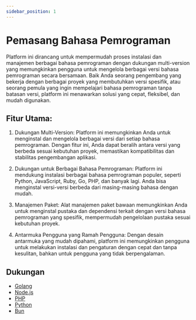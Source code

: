 ```yaml
---
sidebar_position: 1
---
```


# Pemasang Bahasa Pemrograman

Platform ini dirancang untuk mempermudah proses instalasi dan manajemen berbagai bahasa pemrograman dengan dukungan multi-version yang memungkinkan pengguna untuk mengelola berbagai versi bahasa pemrograman secara bersamaan. Baik Anda seorang pengembang yang bekerja dengan berbagai proyek yang membutuhkan versi spesifik, atau seorang pemula yang ingin mempelajari bahasa pemrograman tanpa batasan versi, platform ini menawarkan solusi yang cepat, fleksibel, dan mudah digunakan.

## Fitur Utama:

1. Dukungan Multi-Version: Platform ini memungkinkan Anda untuk menginstal dan mengelola berbagai versi dari setiap bahasa pemrograman. Dengan fitur ini, Anda dapat beralih antara versi yang berbeda sesuai kebutuhan proyek, memastikan kompatibilitas dan stabilitas pengembangan aplikasi.

2. Dukungan untuk Berbagai Bahasa Pemrograman: Platform ini mendukung instalasi berbagai bahasa pemrograman populer, seperti Python, JavaScript, Ruby, Go, PHP, dan banyak lagi. Anda bisa menginstal versi-versi berbeda dari masing-masing bahasa dengan mudah.

3. Manajemen Paket: Alat manajemen paket bawaan memungkinkan Anda untuk menginstal pustaka dan dependensi terkait dengan versi bahasa pemrograman yang spesifik, mempermudah pengelolaan pustaka sesuai kebutuhan proyek.

4. Antarmuka Pengguna yang Ramah Pengguna: Dengan desain antarmuka yang mudah dipahami, platform ini memungkinkan pengguna untuk melakukan instalasi dan pengaturan dengan cepat dan tanpa kesulitan, bahkan untuk pengguna yang tidak berpengalaman.

## Dukungan

- [Golang](/docs/id/platform/virtual-machine/language-installation/Golang)
- [Node.js](/docs/id/platform/virtual-machine/language-installation/Node.js)
- [PHP](/docs/id/platform/virtual-machine/language-installation/PHP)
- [Python](/docs/id/platform/virtual-machine/language-installation/Python)
- [Bun](/docs/id/platform/virtual-machine/language-installation/Bun)